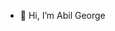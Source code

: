 - 👋 Hi, I’m Abil George 

<!---
abil-wex/abil-wex is a ✨ special ✨ repository because its `README.md` (this file) appears on your GitHub profile.
You can click the Preview link to take a look at your changes.
--->
